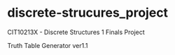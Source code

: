 # discrete-strucures_project
CIT10213X - Discrete Structures 1 Finals Project

Truth Table Generator ver1.1
